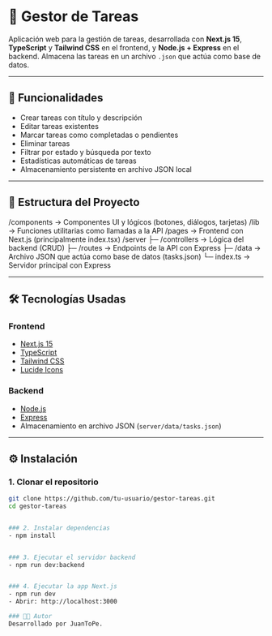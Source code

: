 # 📝 Gestor de Tareas

Aplicación web para la gestión de tareas, desarrollada con **Next.js 15**, **TypeScript** y **Tailwind CSS** en el frontend, y **Node.js + Express** en el backend. Almacena las tareas en un archivo `.json` que actúa como base de datos.

---

## 🚀 Funcionalidades

- Crear tareas con título y descripción
- Editar tareas existentes
- Marcar tareas como completadas o pendientes
- Eliminar tareas
- Filtrar por estado y búsqueda por texto
- Estadísticas automáticas de tareas
- Almacenamiento persistente en archivo JSON local

---

## 📁 Estructura del Proyecto

/components → Componentes UI y lógicos (botones, diálogos, tarjetas)
/lib → Funciones utilitarias como llamadas a la API
/pages → Frontend con Next.js (principalmente index.tsx)
/server
├─ /controllers → Lógica del backend (CRUD)
├─ /routes → Endpoints de la API con Express
├─ /data → Archivo JSON que actúa como base de datos (tasks.json)
└─ index.ts → Servidor principal con Express


---

## 🛠️ Tecnologías Usadas

### Frontend
- [Next.js 15](https://nextjs.org/)
- [TypeScript](https://www.typescriptlang.org/)
- [Tailwind CSS](https://tailwindcss.com/)
- [Lucide Icons](https://lucide.dev/)

### Backend
- [Node.js](https://nodejs.org/)
- [Express](https://expressjs.com/)
- Almacenamiento en archivo JSON (`server/data/tasks.json`)

---

## ⚙️ Instalación

### 1. Clonar el repositorio

```bash
git clone https://github.com/tu-usuario/gestor-tareas.git
cd gestor-tareas


### 2. Instalar dependencias
- npm install


### 3. Ejecutar el servidor backend
- npm run dev:backend


### 4. Ejecutar la app Next.js
- npm run dev
- Abrir: http://localhost:3000

### 👨‍💻 Autor
Desarrollado por JuanToPe.

